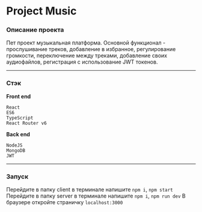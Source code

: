 # Project Music
### Описание проекта
Пет проект музыкальная платформа. Основной функционал - прослушивание треков, добавление в избранное, регулирование громкости, переключение между треками, добавление своих аудиофайлов, регистрация с использование JWT токенов. 
***
### Стэк
**Front end**
~~~~
React
ES6
TypeScript 
React Router v6
~~~~
**Back end**
~~~~
NodeJS
MongoDB
JWT
~~~~
***
### Запуск
Перейдите в папку client в терминале напишите `npm i`, `npm start`
Перейдите в папку server в терминале напишите `npm i`, `npm run dev`
В браузере откройте страничку `localhost:3000`
